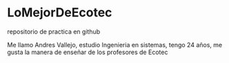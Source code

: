 # LoMejorDeEcotec
repositorio de practica en github

Me llamo Andres Vallejo, estudio Ingenieria en sistemas, tengo 24 años, me gusta la manera de enseñar de los profesores de Ecotec
